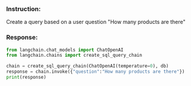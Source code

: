 ### Instruction:
Create a query based on a user question "How many products are there"

### Response:
```python
from langchain.chat_models import ChatOpenAI
from langchain.chains import create_sql_query_chain

chain = create_sql_query_chain(ChatOpenAI(temperature=0), db)
response = chain.invoke({"question":"How many products are there"})
print(response)
```